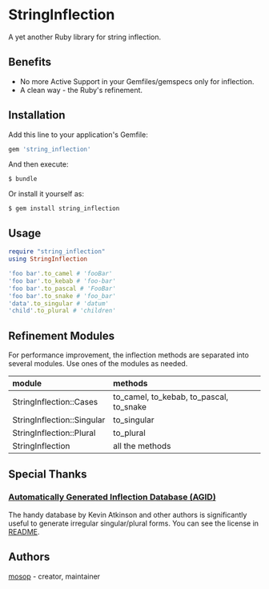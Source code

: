 # StringInflection

A yet another Ruby library for string inflection.

## Benefits

* No more Active Support in your Gemfiles/gemspecs only for inflection.
* A clean way - the Ruby's refinement.

## Installation

Add this line to your application's Gemfile:

```ruby
gem 'string_inflection'
```

And then execute:

    $ bundle

Or install it yourself as:

    $ gem install string_inflection

## Usage

```ruby
require "string_inflection"
using StringInflection

'foo bar'.to_camel # 'fooBar'
'foo bar'.to_kebab # 'foo-bar'
'foo bar'.to_pascal # 'FooBar'
'foo bar'.to_snake # 'foo_bar'
'data'.to_singular # 'datum'
'child'.to_plural # 'children'
```

## Refinement Modules

For performance improvement, the inflection methods are separated into several modules. Use ones of the modules as needed.

| module | methods |
| :-- | :-- |
| StringInflection::Cases | to_camel, to_kebab, to_pascal, to_snake |
| StringInflection::Singular | to_singular |
| StringInflection::Plural | to_plural |
| StringInflection | all the methods |

## Special Thanks

### [Automatically Generated Inflection Database (AGID)](http://wordlist.aspell.net/agid-readme/)

The handy database by Kevin Atkinson and other authors is significantly useful to generate irregular singular/plural forms. You can see the license in [README](submodules/agid/src/ext/agid/README).

## Authors

[mosop](http://github.com/mosop) - creator, maintainer
